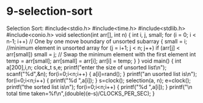 # 9-selection-sort

Selection Sort:
#include<stdio.h>
#include<time.h>
#include<stdlib.h>
#include<conio.h>
void selection(int arr[], int n)
{
int i, j, small;
for (i = 0; i < n-1; i++) // One by one move boundary of unsorted subarray
{
small = i; //minimum element in unsorted array
for (j = i+1; j < n; j++)
if (arr[j] < arr[small])
small = j;
// Swap the minimum element with the first element
int temp = arr[small];
arr[small] = arr[i];
arr[i] = temp;
}
}
void main()
{
int a[200],i,n;
clock_t s,e;
printf("enter the size of unsorted list\n");
scanf("%d",&n);
for(i=0;i<n;i++)
{
a[i]=rand();
}
printf("an usorted list is\n");
for(i=0;i<n;i++)
{
printf("%d ",a[i]);
}
s=clock();
selection(a, n);
e=clock();
printf("the sorted list is\n");
for(i=0;i<n;i++)
{
printf("%d ",a[i]);
}
printf("\n total time taken=%f\n",(double)(e-s)/CLOCKS_PER_SEC);
}
